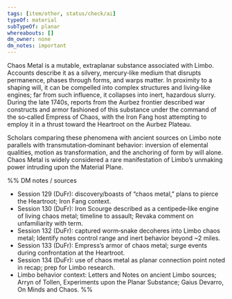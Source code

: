 ```yaml
---
tags: [item/other, status/check/ai]
typeOf: material
subTypeOf: planar
whereabouts: []
dm_owner: none
dm_notes: important
---
```


Chaos Metal is a mutable, extraplanar substance associated with Limbo. Accounts describe it as a silvery, mercury‑like medium that disrupts permanence, phases through forms, and warps matter. In proximity to a shaping will, it can be compelled into complex structures and living‑like engines; far from such influence, it collapses into inert, hazardous slurry. During the late 1740s, reports from the Aurbez frontier described war constructs and armor fashioned of this substance under the command of the so‑called Empress of Chaos, with the Iron Fang host attempting to employ it in a thrust toward the Heartroot on the Aurbez Plateau. 

Scholars comparing these phenomena with ancient sources on Limbo note parallels with transmutation‑dominant behavior: inversion of elemental qualities, motion as transformation, and the anchoring of form by will alone. Chaos Metal is widely considered a rare manifestation of Limbo’s unmaking power intruding upon the Material Plane.

%%
DM notes / sources
- Session 129 (DuFr): discovery/boasts of “chaos metal,” plans to pierce the Heartroot; Iron Fang context.
- Session 130 (DuFr): Iron Scourge described as a centipede‑like engine of living chaos metal; timeline to assault; Revaka comment on unfamiliarity with term.
- Session 132 (DuFr): captured worm‑snake decoheres into Limbo chaos metal; Identify notes control range and inert behavior beyond ~2 miles.
- Session 133 (DuFr): Empress’s armor of chaos metal; surge events during confrontation at the Heartroot.
- Session 134 (DuFr): use of chaos metal as planar connection point noted in recap; prep for Limbo research.
- Limbo behavior context: Letters and Notes on ancient Limbo sources; Arryn of Tollen, Experiments upon the Planar Substance; Gaius Devarro, On Minds and Chaos.
%%
